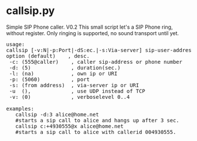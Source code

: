 # callsip.py
Simple SIP Phone caller. V0.2 
This small script let's a SIP Phone ring, without register.
Only ringing is supported, no sound transport until yet.
<pre>
usage:
callsip [-v:N|-p:Port|-dS:ec.|-s:Via-server] sip-user-address
option (default)    , desc.
 -c: (555@caller)    , caller sip-address or phone number
 -d: (5)             , duration(sec.)
 -l: (na)            , own ip or URI
 -p: (5060)          , port
 -s: (from address)  , via-server ip or URI
 -u  (),             , use UDP instead of TCP
 -v: (0)             , verboselevel 0..4

examples:
   callsip -d:3 alice@home.net
   #starts a sip call to alice and hangs up after 3 sec.
   callsip c:+4930555@x alice@home.net
   #starts a sip call to alice with callerid 004930555.

</pre>
